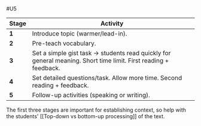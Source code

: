 #U5

| Stage | Activity |
|-------|----------|
| **1** | Introduce topic (warmer/lead-in). |
| **2** | Pre-teach vocabulary. |
| **3** | Set a simple gist task → students read quickly for general meaning. Short time limit. First reading + feedback. |
| **4** | Set detailed questions/task. Allow more time. Second reading + feedback. |
| **5** | Follow-up activities (speaking or writing). |
The first three stages are important for establishing context, so help with the students' [[Top-down vs bottom-up processing]] of the text.


